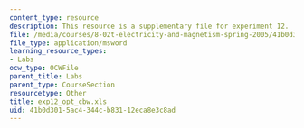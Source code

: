```yaml
---
content_type: resource
description: This resource is a supplementary file for experiment 12.
file: /media/courses/8-02t-electricity-and-magnetism-spring-2005/41b0d3015ac4344cb83112eca8e3c8ad_exp12_opt_cbw.xls
file_type: application/msword
learning_resource_types:
- Labs
ocw_type: OCWFile
parent_title: Labs
parent_type: CourseSection
resourcetype: Other
title: exp12_opt_cbw.xls
uid: 41b0d301-5ac4-344c-b831-12eca8e3c8ad
---
```

